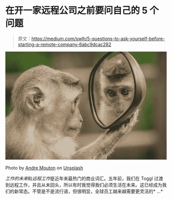 # 在开一家远程公司之前要问自己的 5 个问题

> 原文：<https://medium.com/swlh/5-questions-to-ask-yourself-before-starting-a-remote-company-6abc9dcac282>

![](img/cac2f4c81ee5775b809eefcd8c8e75c6.png)

Photo by [Andre Mouton](https://unsplash.com/@andremouton?utm_source=unsplash&utm_medium=referral&utm_content=creditCopyText) on [Unsplash](https://unsplash.com/search/photos/question?utm_source=unsplash&utm_medium=referral&utm_content=creditCopyText)

*工作的未来*和*远程工作*是近年来最热门的商业词汇。五年前，我们在 Toggl 过渡到远程工作，并且从未回头，所以有时我觉得我们必须生活在未来。这已经成为我们的新常态。不管是不是流行语，但很明显，全球员工越来越需要更灵活的* …*